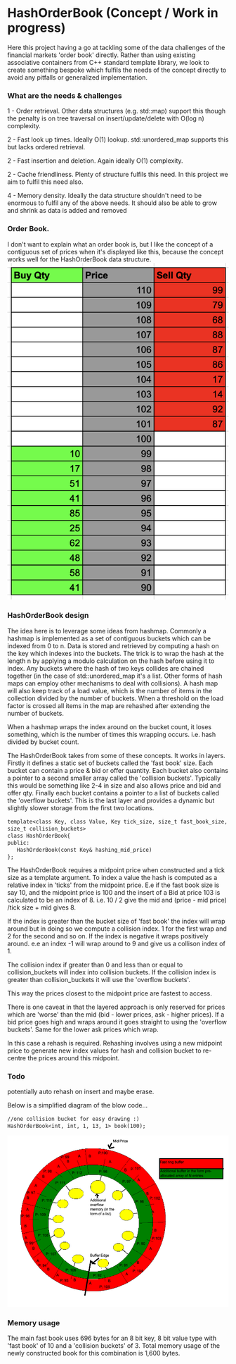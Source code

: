 # HashOrderBook (Concept / Work in progress)
Here this project having a go at tackling some of the data challenges of the financial markets 'order book' directly. Rather than using existing associative containers from C++ standard template library, we look to create something bespoke which fulfils the needs of the concept directly to avoid any pitfalls or generalized implementation.

### What are the needs & challenges
 1 - Order retrieval. Other data structures (e.g. std::map) support this though the penalty is on tree traversal on insert/update/delete with O(log n) complexity.
 
 2 - Fast look up times. Ideally O(1) lookup. std::unordered_map supports this but lacks ordered retrieval. 
 
 2 - Fast insertion and deletion. Again ideally O(1) complexity. 
 
 2 - Cache friendliness. Plenty of structure fulfils this need. In this project we aim to fulfil this need also.
 
 4 - Memory density. Ideally the data structure shouldn't need to be enormous to fulfil any of the above needs. It should also be able to grow and shrink as data is added and removed

### Order Book.
I don't want to explain what an order book is, but I like the concept of a contiguous set of prices when it's displayed like this, because the concept works well for the HashOrderBook data structure.
![Order Book](Orderbook.png)

### HashOrderBook design
The idea here is to leverage some ideas from hashmap. 
Commonly a hashmap is implemented as a set of contiguous buckets which can be indexed from 0 to n. 
Data is stored and retrieved by computing a hash on the key which indexes into the buckets. The trick is to wrap the hash at the length n by applying a modulo calculation on the hash before using it to index. 
Any buckets where the hash of two keys collides are chained together (in the case of std::unordered_map it's a list. Other forms of hash maps can employ other mechanisms to deal with collisions).
A hash map will also keep track of a load value, which is the number of items in the collection divided by the number of buckets.
When a threshold on the load factor is crossed all items in the map are rehashed after extending the number of buckets.

When a hashmap wraps the index around on the bucket count, it loses something, which is the number of times this wrapping occurs. i.e. hash divided by bucket count. 

The HashOrderBook takes from some of these concepts.
It works in layers. Firstly it defines a static set of buckets called the 'fast book' size. Each bucket can contain a price & bid or offer quantity. 
Each bucket also contains a pointer to a second smaller array called the 'collision buckets'. Typically this would be something like 2-4 in size and also allows price and bid and offer qty. 
Finally each bucket contains a pointer to a list of buckets called the 'overflow buckets'. This is the last layer and provides a dynamic but slightly slower storage from the first two locations.

```
template<class Key, class Value, Key tick_size, size_t fast_book_size, size_t collision_buckets> 
class HashOrderBook{
public:
   HashOrderBook(const Key& hashing_mid_price)
};
```
The HashOrderBook requires a midpoint price when constructed and a tick size as a template argument.
To index a value the hash is computed as a relative index in 'ticks' from the midpoint price. E.e if the fast book size is say 10, and the midpoint price is 100 and the insert of a Bid at price 103 is calculated to be an index of 8. i.e. 10 / 2 give the mid and (price - mid price) /tick size + mid gives 8.  

If the index is greater than the bucket size of 'fast book' the index will wrap around but in doing so we compute a collision index. 1 for the first wrap and 2 for the second and so on. 
If the index is negative it wraps positively around. e.e an index -1 will wrap around to 9 and give us a collison index of 1.

The collision index if greater than 0 and less than or equal to collision_buckets will index into collision buckets.
If the collision index is greater than collision_buckets it will use the 'overflow buckets'.

This way the prices closest to the midpoint price are fastest to access.

There is one caveat in that the layered approach is only reserved for prices which are 'worse' than the mid (bid - lower prices, ask - higher prices). If a bid price goes high and wraps around it goes straight to using the 'overflow buckets'. Same for the lower ask prices which wrap. 

In this case a rehash is required.
Rehashing involves using a new midpoint price to generate new index values for hash and collision bucket to re-centre the prices around this midpoint. 

### Todo
potentially auto rehash on insert and maybe erase.

Below is a simplified diagram of the blow code...
```
//one collision bucket for easy drawing :)
HashOrderBook<int, int, 1, 13, 1> book(100);
```
![Diagram](HashOrderBook.png)

### Memory usage
The main fast book uses 696 bytes for an 8 bit key, 8 bit value type with 'fast book' of 10 and a 'collision buckets' of 3. 
Total memory usage of the newly constructed book for this combination is 1,600 bytes.
